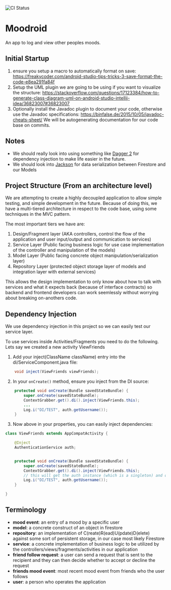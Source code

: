 ![CI Status](https://travis-ci.com/CMPUT301F19T15/Moodroid.svg?branch=master)

# Moodroid

An app to log and view other peoples moods. 

## Initial Startup

1. ensure you setup a macro to automatically format on save: https://freakycoder.com/android-studio-tips-tricks-3-save-format-the-code-e8ea291fa84f
2. Setup the UML plugin we are going to be using if you want to visualize the structure: https://stackoverflow.com/questions/17123384/how-to-generate-class-diagram-uml-on-android-studio-intellij-idea/36823007#36823007
3. Optionally install the Javadoc plugin to document your code, otherwise use the Javadoc specifications: https://binfalse.de/2015/10/05/javadoc-cheats-sheet/ We will be autogenerating documentation for our code base on commits.

## Notes

- We should really look into using something like [Dagger 2](https://github.com/google/dagger) for dependency injection to make life easier in the future.
- We should look into [Jackson](https://www.baeldung.com/jackson-object-mapper-tutorial) for data serialization between Firestore and our Models

## Project Structure (From an architecture level)

We are attempting to create a highly decoupled application to allow simple testing, and simple development in the future. Because of doing this, we have a multi-tiered architecture in respect to the code base, using some techniques in the MVC pattern.

The most important tiers we have are:

1. Design/Fragment layer (AKA controllers, control the flow of the application and user input/output and communication to services)
2. Service Layer (Public facing business logic for use case implementation of the controller and manipulation of the models)
3. Model Layer (Public facing concrete object manipulation/serialization layer)
4. Repository Layer (protected object storage layer of models and integration layer with external services)

This allows the design implementation to only know about how to talk with services and what it expects back (because of interface contracts) so backend and frontend developers can work seemlessly without worrying about breaking on-anothers code.

## Dependency Injection

We use dependency injection in this project so we can easily test our service layer. 

To use services inside Activities/Fragments you need to do the following. Lets say we created a new activity ViewFriends

1. Add your inject(ClassName className) entry into the di/ServiceComponent.java file:
```java
    void inject(ViewFriends viewFriends);
```

2. In your `onCreate()` method, ensure you inject from the DI source:
```java
    protected void onCreate(Bundle savedStateBundle) {
        super.onCreate(savedStateBundle);
        ContextGrabber.get().di().inject(ViewFriends.this);
        ...
        Log.i("DI/TEST", auth.getUsername());
    }
```

3. Now above in your properties, you can easily inject dependencies:
```java
class ViewFriends extends AppCompatActivity {

    @Inject
    AuthenticationService auth;


    protected void onCreate(Bundle savedStateBundle) {
        super.onCreate(savedStateBundle);
        ContextGrabber.get().di().inject(ViewFriends.this);
        // this will get the auth instance (which is a singleton) and output the username
        Log.i("DI/TEST", auth.getUsername());
    }

}
```


## Terminology

- **mood event**: an entry of a mood by a specific user
- **model**: a concrete construct of an object in firestore
- **repository**: an implementation of C(reate)R(ead)U(pdate)D(elete) against some sort of persistent storage, in our case most likely Firestore
- **service**: a concrete implementation of business logic to be utilized by the controllers/views/fragments/activities in our application
- **friend follow request**: a user can send a request that is sent to the recipient and they can then decide whether to accept or decline the request
- **friends mood event**: most recent mood event from friends who the user follows
- **user**: a person who operates the application
